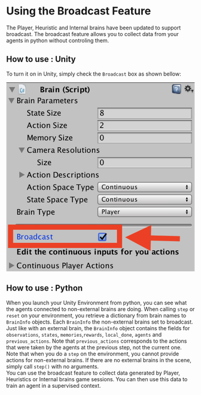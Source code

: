 # Using the Broadcast Feature
The Player, Heuristic and Internal brains have been updated to support broadcast. The broadcast feature allows you to collect data from your agents in python without controling them.  
## How to use : Unity
To turn it on in Unity, simply check the `Broadcast` box as shown bellow:

![Broadcast](../images/broadcast.png)

## How to use : Python 
When you launch your Unity Environment from python, you can see what the agents connected to non-external brains are doing. When calling `step` or `reset` on your environment, you retrieve a dictionary from brain names to `BrainInfo` objects. Each `BrainInfo` the non-external brains set to broadcast.  
Just like with an external brain, the `BrainInfo` object contains the fields for `observations`, `states`, `memories`,`rewards`, `local_done`, `agents` and `previous_actions`. Note that `previous_actions` corresponds to the actions that were taken by the agents at the previous step, not the current one.  
Note that when you do a `step` on the environment, you cannot provide actions for non-external brains. If there are no external brains in the scene, simply call `step()` with no arguments.  
You can use the broadcast feature to collect data generated by Player, Heuristics or Internal brains game sessions. You can then use this data to train an agent in a supervised context.
